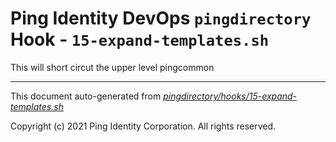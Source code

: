 
# Ping Identity DevOps `pingdirectory` Hook - `15-expand-templates.sh`
This will short circut the upper level pingcommon


---
This document auto-generated from _[pingdirectory/hooks/15-expand-templates.sh](https://github.com/pingidentity/pingidentity-docker-builds/blob/master/pingdirectory/hooks/15-expand-templates.sh)_

Copyright (c) 2021 Ping Identity Corporation. All rights reserved.
